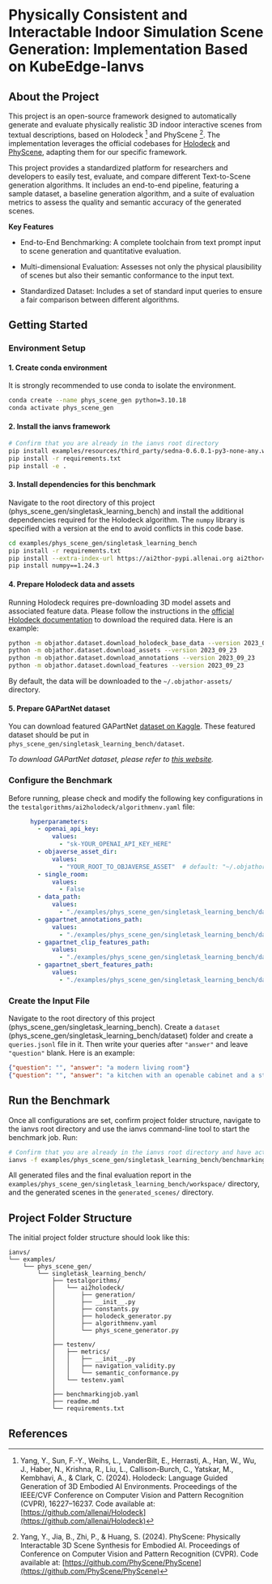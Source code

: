 # Physically Consistent and Interactable Indoor Simulation Scene Generation: Implementation Based on KubeEdge-Ianvs

## About the Project

This project is an open-source framework designed to automatically generate and evaluate physically realistic 3D indoor interactive scenes from textual descriptions, based on Holodeck [^1] and PhyScene [^2]. The implementation leverages the official codebases for [Holodeck](https://github.com/allenai/Holodeck) and [PhyScene](https://github.com/PhyScene/PhyScene), adapting them for our specific framework.

This project provides a standardized platform for researchers and developers to easily test, evaluate, and compare different Text-to-Scene generation algorithms. It includes an end-to-end pipeline, featuring a sample dataset, a baseline generation algorithm, and a suite of evaluation metrics to assess the quality and semantic accuracy of the generated scenes.

**Key Features**

- End-to-End Benchmarking: A complete toolchain from text prompt input to scene generation and quantitative evaluation.

- Multi-dimensional Evaluation: Assesses not only the physical plausibility of scenes but also their semantic conformance to the input text.

- Standardized Dataset: Includes a set of standard input queries to ensure a fair comparison between different algorithms.

## Getting Started

### Environment Setup


#### 1. Create conda environment

It is strongly recommended to use conda to isolate the environment.

```bash
conda create --name phys_scene_gen python=3.10.18
conda activate phys_scene_gen
```

#### 2. Install the ianvs framework

```bash
# Confirm that you are already in the ianvs root directory
pip install examples/resources/third_party/sedna-0.6.0.1-py3-none-any.whl
pip install -r requirements.txt
pip install -e .
```

#### 3. Install dependencies for this benchmark

Navigate to the root directory of this project (phys_scene_gen/singletask_learning_bench) and install the additional dependencies required for the Holodeck algorithm. The `numpy` library is specified with a version at the end to avoid conflicts in this code base.

```bash
cd examples/phys_scene_gen/singletask_learning_bench
pip install -r requirements.txt
pip install --extra-index-url https://ai2thor-pypi.allenai.org ai2thor==0+3213d486cd09bcbafce33561997355983bdf8d1a
pip install numpy==1.24.3
```

#### 4. Prepare Holodeck data and assets

Running Holodeck requires pre-downloading 3D model assets and associated feature data. Please follow the instructions in the [official Holodeck documentation](https://github.com/allenai/Holodeck/blob/main/README.md) to download the required data. Here is an example:

```bash
python -m objathor.dataset.download_holodeck_base_data --version 2023_09_23
python -m objathor.dataset.download_assets --version 2023_09_23
python -m objathor.dataset.download_annotations --version 2023_09_23
python -m objathor.dataset.download_features --version 2023_09_23
```

By default, the data will be downloaded to the `~/.objathor-assets/` directory.

#### 5. Prepare GAPartNet dataset

You can download featured GAPartNet [dataset on Kaggle](https://www.kaggle.com/datasets/kubeedgeianvs/the-physics-scene-dataset/data). These featured dataset should be put in `phys_scene_gen/singletask_learning_bench/dataset`.

*To download GAPartNet dataset, please refer to [this website](https://huggingface.co/datasets/yangyandan/GAPartNet_PhyScene).*


### Configure the Benchmark

Before running, please check and modify the following key configurations in the `testalgorithms/ai2holodeck/algorithmenv.yaml` file:

```yaml
      hyperparameters:
        - openai_api_key:
            values:
              - "sk-YOUR_OPENAI_API_KEY_HERE"
        - objaverse_asset_dir:
            values:
              - "YOUR_ROOT_TO_OBJAVERSE_ASSET"  # default: "~/.objathor-assets/"
        - single_room:
            values:
              - False
        - data_path:
            values:
              - "./examples/phys_scene_gen/singletask_learning_bench/dataset/queries.jsonl"
        - gapartnet_annotations_path:
            values:
              - "./examples/phys_scene_gen/singletask_learning_bench/dataset/gapartnet_annotations.json.gz"
        - gapartnet_clip_features_path:
            values:
              - "./examples/phys_scene_gen/singletask_learning_bench/dataset/gapartnet_clip_features.pkl"
        - gapartnet_sbert_features_path:
            values:
              - "./examples/phys_scene_gen/singletask_learning_bench/dataset/gapartnet_sbert_features.pkl"
```

### Create the Input File

Navigate to the root directory of this project (phys_scene_gen/singletask_learning_bench). Create a `dataset` (phys_scene_gen/singletask_learning_bench/dataset) folder and create a `queries.jsonl` file in it. Then write your queries after `"answer"` and leave `"question"` blank. Here is an example:

```json
{"question": "", "answer": "a modern living room"}
{"question": "", "answer": "a kitchen with an openable cabinet and a standard microwave"}
```

## Run the Benchmark

Once all configurations are set, confirm project folder structure, navigate to the ianvs root directory and use the ianvs command-line tool to start the benchmark job. Run:

```bash
# Confirm that you are already in the ianvs root directory and have activated conda environment
ianvs -f examples/phys_scene_gen/singletask_learning_bench/benchmarkingjob.yaml
```

All generated files and the final evaluation report in the `examples/phys_scene_gen/singletask_learning_bench/workspace/` directory, and the generated scenes in the `generated_scenes/` directory.

## Project Folder Structure

The initial project folder structure should look like this:

```
ianvs/
└── examples/
    └── phys_scene_gen/
        └── singletask_learning_bench/
            ├── testalgorithms/
            │   └── ai2holodeck/
            │       ├── generation/
            │       ├── __init__.py
            │       ├── constants.py
            │       ├── holodeck_generator.py
            │       ├── algorithmenv.yaml
            │       └── phys_scene_generator.py
            │
            ├── testenv/
            │   ├── metrics/
            │   │   ├── __init__.py
            │   │   ├── navigation_validity.py
            │   │   └── semantic_conformance.py
            │   └── testenv.yaml
            │
            ├── benchmarkingjob.yaml
            ├── readme.md
            └── requirements.txt
```

## References

[^1]: Yang, Y., Sun, F.-Y., Weihs, L., VanderBilt, E., Herrasti, A., Han, W., Wu, J., Haber, N., Krishna, R., Liu, L., Callison-Burch, C., Yatskar, M., Kembhavi, A., & Clark, C. (2024). Holodeck: Language Guided Generation of 3D Embodied AI Environments. Proceedings of the IEEE/CVF Conference on Computer Vision and Pattern Recognition (CVPR), 16227–16237. Code available at: [https://github.com/allenai/Holodeck](https://github.com/allenai/Holodeck)

[^2]: Yang, Y., Jia, B., Zhi, P., & Huang, S. (2024). PhyScene: Physically Interactable 3D Scene Synthesis for Embodied AI. Proceedings of Conference on Computer Vision and Pattern Recognition (CVPR). Code available at: [https://github.com/PhyScene/PhyScene](https://github.com/PhyScene/PhyScene)